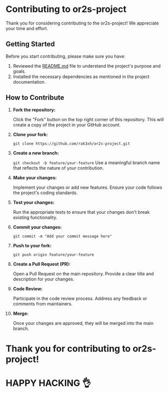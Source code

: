 # Contributing to or2s-project

Thank you for considering contributing to the or2s-project! We appreciate your time and effort.

## Getting Started

Before you start contributing, please make sure you have:

1. Reviewed the [README.md](README.md) file to understand the project's purpose and goals.
2. Installed the necessary dependencies as mentioned in the project documentation.

## How to Contribute

1. **Fork the repository:**

   Click the "Fork" button on the top right corner of this repository. This will create a copy of the project in your GitHub account.

2. **Clone your fork:**

   `git clone https://github.com/rak3xh/or2s-project.git`

3. **Create a new branch:**

   `git checkout -b feature/your-feature`
   Use a meaningful branch name that reflects the nature of your contribution.

4. **Make your changes:**

   Implement your changes or add new features. Ensure your code follows the project's coding standards.

5. **Test your changes:**

   Run the appropriate tests to ensure that your changes don't break existing functionality.

6. **Commit your changes:**

   `git commit -m "Add your commit message here"`
 
7. **Push to your fork:**

   `git push origin feature/your-feature`

8. **Create a Pull Request (PR):**

    Open a Pull Request on the main repository. Provide a clear title and description for your changes.

9. **Code Review:**

    Participate in the code review process. Address any feedback or comments from maintainers.

10. **Merge:**

    Once your changes are approved, they will be merged into the main branch.


# Thank you for contributing to or2s-project!
# HAPPY HACKING 👌


